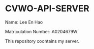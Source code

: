 # CVWO-API-SERVER

Name: Lee En Hao

Matriculation Number: A0204679W

This repository coontains my server.
